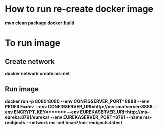 # How to run re-create docker image

**mvn clean package docker:build**

# To run image

## Create network

**docker network create ms-net**

## Run image

**docker run
  -p 8080:8080
  --env CONFIGSERVER_PORT=8888
  --env PROFILE=dev
  --env CONFIGSERVER_URI=http://ms-confserver:8888
  --env ENCRYPT_KEY=\*\*\*\*\*\*
  --env EUREKASERVER_URI=http://ms-eureka:8761/eureka/
  --env EUREKASERVER_PORT=8761
  --name ms-reobjects
  --network ms-net
  tesei7/ms-reobjects:latest**